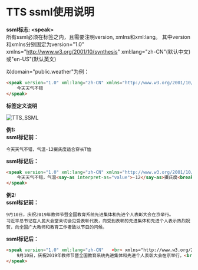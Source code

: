 # TTS ssml使用说明
**ssml标志: \<speak\>**<br>
所有ssml必须在<speak>标签之内，且需要注明version, xmlns和xml:lang。
其中version和xmlns分别固定为version="1.0"
xmlns="http://www.w3.org/2001/10/synthesis"
xml:lang="zh-CN"(默认中文)或"en-US"(默认英文)

以domain="public.weather"为例：
```html
<speak version="1.0" xml:lang="zh-CN" xmlns="http://www.w3.org/2001/10/synthesis" domain="public.weather">
    今天天气不错
</speak>
```

**标签定义说明**

![TTS_SSML](http://mobvoi-ai-public.ufile.ucloud.cn/img/TTS_SSML.PNG)

**例1:** <br>
**ssml标记前：**
```
今天天气不错，气温-12摄氏度适合穿长T恤
```
**ssml标记后：**
```html
<speak version="1.0" xml:lang="zh-CN" xmlns="http://www.w3.org/2001/10/synthesis" domain="public.weather">
    今天天气不错，气温<say-as interpret-as="value">-12</say-as>摄氏度<break strength="medium"/>适合穿<phoneme alphabet="ipa" ph="chang2">长</phoneme><w>T恤</w>
</speak>
```

**例2:** <br>
**ssml标记前：**
```
9月10日，庆祝2019年教师节暨全国教育系统先进集体和先进个人表彰大会在京举行。
习近平总书记在人民大会堂亲切会见受表彰代表，向受到表彰的先进集体和先进个人表示热烈祝贺，向全国广大教师和教育工作者致以节日的问候。
```

**ssml标记后：**
```html
<speak version="1.0" xml:lang="zh-CN"   <br> xmlns="http://www.w3.org/2001/10/synthesis" domain="public.news"> <br>
    9月10日，庆祝2019年教师节暨全国教育系统先进集体和先进个人表彰大会在京举行。<break time=”500ms”/>习近平总书记在人民大会堂亲切会见受表彰代表，<break time=”500ms”/>向受到表彰的先进集体和先进个人表示热烈祝贺，<break time=”500ms”/>向全国广大教师和教育工作者致以节日的问候。
</speak>
```

